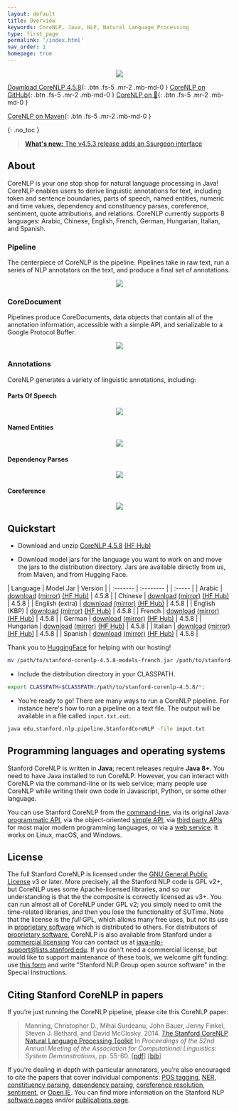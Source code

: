 ```yaml
---
layout: default
title: Overview
keywords: CoreNLP, Java, NLP, Natural Language Processing
type: first_page
permalink: '/index.html'
nav_order: 1
homepage: true
---
```



<p align="center">
   <img src="assets/images/corenlp-title.png">
</p>

[<i class="fab fa-java"></i> Download CoreNLP 4.5.8](https://nlp.stanford.edu/software/stanford-corenlp-4.5.8.zip){: .btn .fs-5 .mr-2 .mb-md-0 }
[<i class="fab fa-github"></i> CoreNLP on GitHub](https://github.com/stanfordnlp/CoreNLP){: .btn .fs-5 .mr-2 .mb-md-0 }
[CoreNLP on 🤗](https://huggingface.co/stanfordnlp/CoreNLP/tree/main){: .btn .fs-5 .mr-2 .mb-md-0 }

[<i class="fab fa-sonatype"></i> CoreNLP on Maven](https://search.maven.org/artifact/edu.stanford.nlp/stanford-corenlp/4.4.0/jar){: .btn .fs-5 .mr-2 .mb-md-0 }

{: .no_toc }

> [**What's new:** The v4.5.3 release adds an Ssurgeon interface](https://stanfordnlp.github.io/CoreNLP/history.html)

## About

CoreNLP is your one stop shop for natural language processing in Java! CoreNLP enables users to derive linguistic annotations for text, including token
and sentence boundaries, parts of speech, named entities, numeric and time values, dependency and constituency parses, coreference, sentiment, 
quote attributions, and relations. CoreNLP currently supports 8 languages: Arabic, Chinese, English, French, German, Hungarian, Italian, and Spanish.

### Pipeline

The centerpiece of CoreNLP is the pipeline. Pipelines take in raw text, run a series of NLP annotators on the text, and produce a final
set of annotations.

<p align="center">
   <img src="assets/images/pipeline.png">
</p>

### CoreDocument

Pipelines produce CoreDocuments, data objects that contain all of the annotation information, accessible with a simple API, and serializable
to a Google Protocol Buffer.

<p align="center">
  <img src="assets/images/text-to-annotation.png">
</p> 

### Annotations

CoreNLP generates a variety of linguistic annotations, including:

#### Parts Of Speech

<p align="center">
  <img src="assets/images/pos.png">
</p> 

#### Named Entities

<p align="center">
  <img src="assets/images/ner.png">
</p> 

#### Dependency Parses

<p align="center">
  <img src="assets/images/depparse.png">
</p> 

#### Coreference

<p align="center">
  <img src="assets/images/coref.png">
</p> 

## Quickstart

* Download and unzip [CoreNLP 4.5.8](https://nlp.stanford.edu/software/stanford-corenlp-4.5.8.zip) [(HF Hub)](https://huggingface.co/stanfordnlp/CoreNLP/tree/main)

* Download model jars for the language you want to work on and move the jars to the distribution directory. Jars are available directly from us, from Maven, and from Hugging Face.

| Language | Model Jar | Version |
| :------- | :-------- | | :----- |
| Arabic | [download](https://search.maven.org/remotecontent?filepath=edu/stanford/nlp/stanford-corenlp/4.5.8/stanford-corenlp-4.5.8-models-arabic.jar) [(mirror)](https://nlp.stanford.edu/software/stanford-corenlp-4.5.8-models-arabic.jar) [(HF Hub)](https://huggingface.co/stanfordnlp/corenlp-arabic/tree/v4.5.8) | 4.5.8 |
| Chinese | [download](https://search.maven.org/remotecontent?filepath=edu/stanford/nlp/stanford-corenlp/4.5.8/stanford-corenlp-4.5.8-models-chinese.jar) [(mirror)](https://nlp.stanford.edu/software/stanford-corenlp-4.5.8-models-chinese.jar) [(HF Hub)](https://huggingface.co/stanfordnlp/corenlp-chinese/tree/v4.5.8) | 4.5.8 |
| English (extra) | [download](https://search.maven.org/remotecontent?filepath=edu/stanford/nlp/stanford-corenlp/4.5.8/stanford-corenlp-4.5.8-models-english.jar) [(mirror)](https://nlp.stanford.edu/software/stanford-corenlp-4.5.8-models-english.jar) [(HF Hub)](https://huggingface.co/stanfordnlp/corenlp-english-extra/tree/v4.5.8) | 4.5.8 |
| English (KBP) | [download](https://search.maven.org/remotecontent?filepath=edu/stanford/nlp/stanford-corenlp/4.5.8/stanford-corenlp-4.5.8-models-english-kbp.jar) [(mirror)](https://nlp.stanford.edu/software/stanford-corenlp-4.5.8-models-english-kbp.jar) [(HF Hub)](https://huggingface.co/stanfordnlp/corenlp-english-kbp/tree/v4.5.8) | 4.5.8 |
| French | [download](https://search.maven.org/remotecontent?filepath=edu/stanford/nlp/stanford-corenlp/4.5.8/stanford-corenlp-4.5.8-models-french.jar) [(mirror)](https://nlp.stanford.edu/software/stanford-corenlp-4.5.8-models-french.jar) [(HF Hub)](https://huggingface.co/stanfordnlp/corenlp-french/tree/v4.5.8) | 4.5.8 |
| German | [download](https://search.maven.org/remotecontent?filepath=edu/stanford/nlp/stanford-corenlp/4.5.8/stanford-corenlp-4.5.8-models-german.jar) [(mirror)](https://nlp.stanford.edu/software/stanford-corenlp-4.5.8-models-german.jar) [(HF Hub)](https://huggingface.co/stanfordnlp/corenlp-german/tree/v4.5.8) | 4.5.8 |
| Hungarian | [download](https://search.maven.org/remotecontent?filepath=edu/stanford/nlp/stanford-corenlp/4.5.8/stanford-corenlp-4.5.8-models-hungarian.jar) [(mirror)](https://nlp.stanford.edu/software/stanford-corenlp-4.5.8-models-hungarian.jar) [(HF Hub)](https://huggingface.co/stanfordnlp/corenlp-hungarian/tree/v4.5.8) | 4.5.8 |
| Italian | [download](https://search.maven.org/remotecontent?filepath=edu/stanford/nlp/stanford-corenlp/4.5.8/stanford-corenlp-4.5.8-models-italian.jar) [(mirror)](https://nlp.stanford.edu/software/stanford-corenlp-4.5.8-models-italian.jar) [(HF Hub)](https://huggingface.co/stanfordnlp/corenlp-italian/tree/v4.5.8) | 4.5.8 |
| Spanish | [download](https://search.maven.org/remotecontent?filepath=edu/stanford/nlp/stanford-corenlp/4.5.8/stanford-corenlp-4.5.8-models-spanish.jar) [(mirror)](https://nlp.stanford.edu/software/stanford-corenlp-4.5.8-models-spanish.jar) [(HF Hub)](https://huggingface.co/stanfordnlp/corenlp-spanish/tree/v4.5.8) | 4.5.8 |

Thank you to [HuggingFace](https://huggingface.co/) for helping with our hosting!

```bash
mv /path/to/stanford-corenlp-4.5.8-models-french.jar /path/to/stanford-corenlp-4.5.8
```

* Include the distribution directory in your CLASSPATH.

```bash
export CLASSPATH=$CLASSPATH:/path/to/stanford-corenlp-4.5.8/*:
```

* You're ready to go! There are many ways to run a CoreNLP pipeline. For instance here's how to run a pipeline on a text file.
The output will be available in a file called `input.txt.out`.

```bash
java edu.stanford.nlp.pipeline.StanfordCoreNLP -file input.txt
```
## Programming languages and operating systems

Stanford CoreNLP is written in **Java**; recent releases  require
**Java 8+**. You need to have Java installed to run
CoreNLP. However, you can interact with CoreNLP via the command-line
or its web service;
many people use CoreNLP while writing their own code in Javascript,
Python, or some other language.

You can use Stanford CoreNLP from the [command-line](cmdline.html),
via its original Java
[programmatic API](api.html), via the object-oriented [simple API](https://stanfordnlp.github.io/CoreNLP/simple.html),
via [third party APIs](other-languages.html) for most major modern
programming languages, or via a [web service](corenlp-server.html).
It works on Linux, macOS, and Windows.

## License

The full Stanford CoreNLP is licensed under the [GNU General Public License](http://www.gnu.org/licenses/gpl.html)
v3 or later. More precisely, all the Stanford NLP
code is GPL v2+, but CoreNLP uses some Apache-licensed libraries,
and so our understanding is that the the composite is correctly
licensed as v3+. You can run almost all of CoreNLP under GPL v2; you
simply need to omit the time-related libraries, and then you lose the
functionality of SUTime.
Note that the license is the <i>full</i> GPL,
which allows many free uses, but not its use in 
[proprietary software](http://www.gnu.org/licenses/gpl-faq.html#GPLInProprietarySystem) 
which is distributed to others.
For distributors of
[proprietary software](http://www.gnu.org/licenses/gpl-faq.html#GPLInProprietarySystem),
CoreNLP is also available from Stanford under a
[commercial licensing](http://techfinder.stanford.edu/technology_detail.php?ID=29724)
You can contact us at
[java-nlp-support@lists.stanford.edu](mailto:java-nlp-support@lists.stanford.edu).
If you don't need a commercial license, but would like to support
maintenance of these tools, we welcome gift funding:
use [this form](http://giving.stanford.edu/goto/writeingift)
and write "Stanford NLP Group open source software" in the Special Instructions.


## Citing Stanford CoreNLP in papers

If you&rsquo;re just running the CoreNLP pipeline, please cite this CoreNLP paper:

> Manning, Christopher D., Mihai Surdeanu, John Bauer, Jenny Finkel, Steven J. Bethard, and David McClosky. 2014. [The Stanford CoreNLP Natural Language Processing Toolkit](http://nlp.stanford.edu/pubs/StanfordCoreNlp2014.pdf) In *Proceedings of the 52nd Annual Meeting of the Association for Computational Linguistics: System Demonstrations*, pp. 55-60. \[[pdf](http://nlp.stanford.edu/pubs/StanfordCoreNlp2014.pdf)\] \[[bib](http://nlp.stanford.edu/pubs/StanfordCoreNlp2014.bib)\]

If you&rsquo;re dealing in depth with particular annotators,
you&rsquo;re also encouraged to cite the papers that cover individual
components:
[POS tagging](http://nlp.stanford.edu/software/tagger.html),
[NER](http://nlp.stanford.edu/software/CRF-NER.html),
[constituency parsing](http://nlp.stanford.edu/software/lex-parser.html),
[dependency parsing](http://nlp.stanford.edu/software/nndep.html),
[coreference resolution](http://nlp.stanford.edu/software/dcoref.html),
[sentiment](http://nlp.stanford.edu/sentiment/), or [Open IE](http://nlp.stanford.edu/software/openie.html).
You can find more information on the Stanford NLP
[software pages](http://nlp.stanford.edu/software/) and/or
[publications page](http://nlp.stanford.edu/pubs/).
